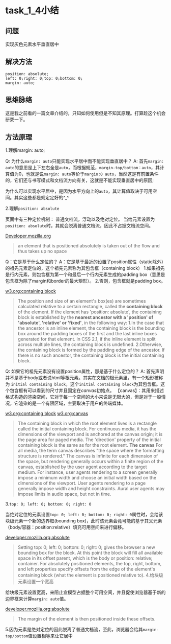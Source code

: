 # task_1_4小结

## 问题

实现灰色元素水平垂直居中

## 解决方法

```
position: absolute;
left: 0;right: 0;top: 0;bottom: 0;
margin: auto;
```

## 思维脉络

这是我之前看的一篇文章介绍的，只知如何使用但是不知其原理。打算趁这个机会研究一下。

## 方法原理

1.理解margin: auto;

Q: 为什么`margin: auto`只能实现水平居中而不能实现垂直居中？
A: 首先`margin: auto`的意思是上下左右全是`auto`，而根据规范，`margin-top/bottom：auto`，其计算值为0，也就是说`margin: auto`等价于`margin:0 auto`，当然这是有前置条件的，它们还与书写模式和文档流方向有关，这就是不能实现垂直居中的原因;

为什么可以实现水平居中，是因为水平方向上的`auto`，其计算值取决于可用空间。其实这些都是规定定好的^_^

2.理解`position: absolute`

页面中有三种定位机制：
普通文档流，浮动以及绝对定位。
当给元素设置为`position: absolute`时，其就会脱离普通文档流，因此不占据文档流空间。

[Developer.mozilla.org](https://developer.mozilla.org/en-US/docs/Web/CSS/position#Absolute_positioning)

> an element that is positioned absolutely is taken out of the flow and thus takes up no space

Q：它是基于什么定位的？
A：它是基于最近的设置了position属性（static除外）的祖先元素定位的，这个祖先元素称为其包含框（containing block）
1.如果祖先是行内元素，则包含框为第一个和最后一个行内元素生成的padding box（意思是包含框为除了margin和border的最大矩形）。
2.否则，包含框就是padding box。



[w3.org:containing block](https://www.w3.org/TR/CSS2/visudet.html#containing-block-details)

>The position and size of an element's box(es) are sometimes calculated relative to a certain rectangle, called the **containing block** of the element. 
If the element has 'position: absolute', the containing block is established by the **nearest ancestor with a 'position' of 'absolute', 'relative' or 'fixed'**, in the following way: 
1.In the case that the ancestor is an inline element, the containing block is the bounding box around the padding boxes of the first and the last inline boxes generated for that element. In CSS 2.1, if the inline element is split across multiple lines, the containing block is undefined.
2.Otherwise, the containing block is formed by the padding edge of the ancestor.
If there is no such ancestor, the containing block is the initial containing block.

Q: 如果它的祖先元素没有设置position属性，那是基于什么定位的？
A: 首先声明并不是基于body或者说html等根元素。其实在文档的根元素里，有一个矩形被称为 `initial containing block`，这个`initial containing block`为其包含框。这个包含框有可以看到的尺寸并且固定在*canvas*初始点。
【canvas】：其用来描述格式构造的渲染空间，它对于每一个空间的大小来说是无限大的，但是对于一般情况，它渲染的是一个有限区域，主要取决于用户的终端媒体。

[w3.org:containing block](https://www.w3.org/TR/CSS2/visudet.html#containing-block-details)
[w3.org:canvas](https://www.w3.org/TR/CSS2/intro.html#canvas)

>The containing block in which the root element lives is a rectangle called the initial containing block. For continuous media, it has the dimensions of the viewport and is anchored at the canvas origin; it is the page area for paged media. The 'direction' property of the initial containing block is the same as for the root element.
**The canvas**
For all media, the term canvas describes "the space where the formatting structure is rendered." The canvas is infinite for each dimension of the space, but rendering generally occurs within a finite region of the canvas, established by the user agent according to the target medium. For instance, user agents rendering to a screen generally impose a minimum width and choose an initial width based on the dimensions of the viewport. User agents rendering to a page generally impose width and height constraints. Aural user agents may impose limits in audio space, but not in time.


3.`top: 0; left: 0; bottom: 0; right: 0`

当绝对定位的元素设置`top: 0; left: 0; bottom: 0; right: 0`属性时，会给该块级元素一个新的边界框(bounding box)，此时该元素会竟可能的基于其父元素（body/容器：position:relative）填充可用空间来进行偏移。

[developer.mozilla.org:absolute](https://developer.mozilla.org/en-US/docs/Web/CSS/position)

>Setting top: 0; left: 0; bottom: 0; right: 0; gives the browser a new bounding box for the block. At this point the block will fill all available space in its offset parent, which is the body or position: relative; container.
For absolutely positioned elements, the top, right, bottom, and left properties specify offsets from the edge of the element's containing block (what the element is positioned relative to). 
4.给块级元素设置一个宽高

给块级元素设置宽高，来阻止盒模型占据整个可用空间，并且促使浏览器基于新的边界框来计算`margin: auto`值。

[developer.mozilla.org:absolute](https://developer.mozilla.org/en-US/docs/Web/CSS/position)

>The margin of the element is then positioned inside these offsets.

5.因为元素是绝对定位的因此脱离了普通文档流，至此，浏览器会给其`margin-top/bottom`值设置相等来让它居中